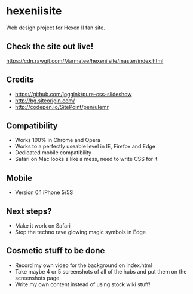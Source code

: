 # hexeniisite
Web design project for Hexen II fan site.

## Check the site out live!
https://cdn.rawgit.com/Marmatee/hexeniisite/master/index.html

## Credits
- https://github.com/joggink/pure-css-slideshow
- http://bg.siteorigin.com/
- http://codepen.io/SitePoint/pen/uIemr

## Compatibility
- Works 100% in Chrome and Opera
- Works to a perfectly useable level in IE, Firefox and Edge
- Dedicated mobile compatibility
- Safari on Mac looks a like a mess, need to write CSS for it

## Mobile
- Version 0.1 iPhone 5/5S

## Next steps?
- Make it work on Safari
- Stop the techno rave glowing magic symbols in Edge

## Cosmetic stuff to be done
- Record my own video for the background on index.html
- Take maybe 4 or 5 screenshots of all of the hubs and put them on the screenshots page
- Write my own content instead of using stock wiki stuff!

